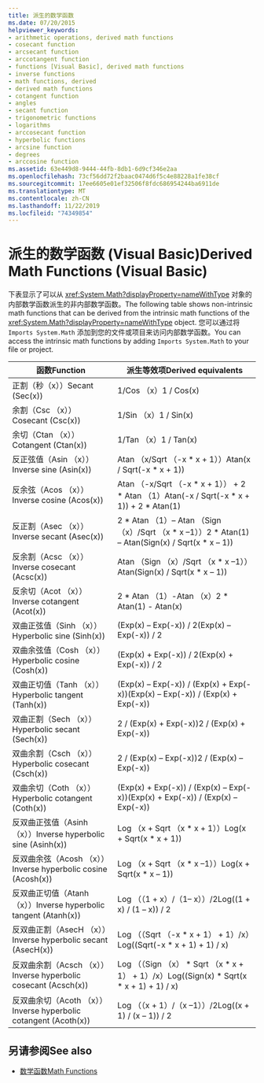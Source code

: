 ```yaml
---
title: 派生的数学函数
ms.date: 07/20/2015
helpviewer_keywords:
- arithmetic operations, derived math functions
- cosecant function
- arcsecant function
- arccotangent function
- functions [Visual Basic], derived math functions
- inverse functions
- math functions, derived
- derived math functions
- cotangent function
- angles
- secant function
- trigonometric functions
- logarithms
- arccosecant function
- hyperbolic functions
- arcsine function
- degrees
- arccosine function
ms.assetid: 63e449d8-9444-44fb-8db1-6d9cf346e2aa
ms.openlocfilehash: 73cf56dd72f2baac0474d6f5c4e88228a1fe38cf
ms.sourcegitcommit: 17ee6605e01ef32506f8fdc686954244ba6911de
ms.translationtype: MT
ms.contentlocale: zh-CN
ms.lasthandoff: 11/22/2019
ms.locfileid: "74349854"
---
```

# <a name="derived-math-functions-visual-basic"></a><span data-ttu-id="09985-102">派生的数学函数 (Visual Basic)</span><span class="sxs-lookup"><span data-stu-id="09985-102">Derived Math Functions (Visual Basic)</span></span>
<span data-ttu-id="09985-103">下表显示了可以从 <xref:System.Math?displayProperty=nameWithType> 对象的内部数学函数派生的非内部数学函数。</span><span class="sxs-lookup"><span data-stu-id="09985-103">The following table shows non-intrinsic math functions that can be derived from the intrinsic math functions of the <xref:System.Math?displayProperty=nameWithType> object.</span></span> <span data-ttu-id="09985-104">您可以通过将 `Imports System.Math` 添加到您的文件或项目来访问内部数学函数。</span><span class="sxs-lookup"><span data-stu-id="09985-104">You can access the intrinsic math functions by adding `Imports System.Math` to your file or project.</span></span>  
  
|<span data-ttu-id="09985-105">函数</span><span class="sxs-lookup"><span data-stu-id="09985-105">Function</span></span>|<span data-ttu-id="09985-106">派生等效项</span><span class="sxs-lookup"><span data-stu-id="09985-106">Derived equivalents</span></span>|  
|--------------|-------------------------|  
|<span data-ttu-id="09985-107">正割（秒（x））</span><span class="sxs-lookup"><span data-stu-id="09985-107">Secant (Sec(x))</span></span>|<span data-ttu-id="09985-108">1/Cos （x）</span><span class="sxs-lookup"><span data-stu-id="09985-108">1 / Cos(x)</span></span>|  
|<span data-ttu-id="09985-109">余割（Csc （x））</span><span class="sxs-lookup"><span data-stu-id="09985-109">Cosecant (Csc(x))</span></span>|<span data-ttu-id="09985-110">1/Sin （x）</span><span class="sxs-lookup"><span data-stu-id="09985-110">1 / Sin(x)</span></span>|  
|<span data-ttu-id="09985-111">余切（Ctan （x））</span><span class="sxs-lookup"><span data-stu-id="09985-111">Cotangent (Ctan(x))</span></span>|<span data-ttu-id="09985-112">1/Tan （x）</span><span class="sxs-lookup"><span data-stu-id="09985-112">1 / Tan(x)</span></span>|  
|<span data-ttu-id="09985-113">反正弦值（Asin （x））</span><span class="sxs-lookup"><span data-stu-id="09985-113">Inverse sine (Asin(x))</span></span>|<span data-ttu-id="09985-114">Atan （x/Sqrt （-x \* x + 1））</span><span class="sxs-lookup"><span data-stu-id="09985-114">Atan(x / Sqrt(-x \* x + 1))</span></span>|  
|<span data-ttu-id="09985-115">反余弦（Acos （x））</span><span class="sxs-lookup"><span data-stu-id="09985-115">Inverse cosine (Acos(x))</span></span>|<span data-ttu-id="09985-116">Atan （-x/Sqrt （-x \* x + 1）） + 2 \* Atan （1）</span><span class="sxs-lookup"><span data-stu-id="09985-116">Atan(-x / Sqrt(-x \* x + 1)) + 2 \* Atan(1)</span></span>|  
|<span data-ttu-id="09985-117">反正割（Asec （x））</span><span class="sxs-lookup"><span data-stu-id="09985-117">Inverse secant (Asec(x))</span></span>|<span data-ttu-id="09985-118">2 \* Atan （1）– Atan （Sign （x）/Sqrt （x \* x –1））</span><span class="sxs-lookup"><span data-stu-id="09985-118">2 \* Atan(1) – Atan(Sign(x) / Sqrt(x \* x – 1))</span></span>|  
|<span data-ttu-id="09985-119">反余割（Acsc （x））</span><span class="sxs-lookup"><span data-stu-id="09985-119">Inverse cosecant (Acsc(x))</span></span>|<span data-ttu-id="09985-120">Atan （Sign （x）/Sqrt （x \* x –1））</span><span class="sxs-lookup"><span data-stu-id="09985-120">Atan(Sign(x) / Sqrt(x \* x – 1))</span></span>|  
|<span data-ttu-id="09985-121">反余切（Acot （x））</span><span class="sxs-lookup"><span data-stu-id="09985-121">Inverse cotangent (Acot(x))</span></span>|<span data-ttu-id="09985-122">2 \* Atan （1）-Atan （x）</span><span class="sxs-lookup"><span data-stu-id="09985-122">2 \* Atan(1) - Atan(x)</span></span>|  
|<span data-ttu-id="09985-123">双曲正弦值（Sinh （x））</span><span class="sxs-lookup"><span data-stu-id="09985-123">Hyperbolic sine (Sinh(x))</span></span>|<span data-ttu-id="09985-124">(Exp(x) – Exp(-x)) / 2</span><span class="sxs-lookup"><span data-stu-id="09985-124">(Exp(x) – Exp(-x)) / 2</span></span>|  
|<span data-ttu-id="09985-125">双曲余弦值（Cosh （x））</span><span class="sxs-lookup"><span data-stu-id="09985-125">Hyperbolic cosine (Cosh(x))</span></span>|<span data-ttu-id="09985-126">(Exp(x) + Exp(-x)) / 2</span><span class="sxs-lookup"><span data-stu-id="09985-126">(Exp(x) + Exp(-x)) / 2</span></span>|  
|<span data-ttu-id="09985-127">双曲正切值（Tanh （x））</span><span class="sxs-lookup"><span data-stu-id="09985-127">Hyperbolic tangent (Tanh(x))</span></span>|<span data-ttu-id="09985-128">(Exp(x) – Exp(-x)) / (Exp(x) + Exp(-x))</span><span class="sxs-lookup"><span data-stu-id="09985-128">(Exp(x) – Exp(-x)) / (Exp(x) + Exp(-x))</span></span>|  
|<span data-ttu-id="09985-129">双曲正割（Sech （x））</span><span class="sxs-lookup"><span data-stu-id="09985-129">Hyperbolic secant (Sech(x))</span></span>|<span data-ttu-id="09985-130">2 / (Exp(x) + Exp(-x))</span><span class="sxs-lookup"><span data-stu-id="09985-130">2 / (Exp(x) + Exp(-x))</span></span>|  
|<span data-ttu-id="09985-131">双曲余割（Csch （x））</span><span class="sxs-lookup"><span data-stu-id="09985-131">Hyperbolic cosecant (Csch(x))</span></span>|<span data-ttu-id="09985-132">2 / (Exp(x) – Exp(-x))</span><span class="sxs-lookup"><span data-stu-id="09985-132">2 / (Exp(x) – Exp(-x))</span></span>|  
|<span data-ttu-id="09985-133">双曲余切（Coth （x））</span><span class="sxs-lookup"><span data-stu-id="09985-133">Hyperbolic cotangent (Coth(x))</span></span>|<span data-ttu-id="09985-134">(Exp(x) + Exp(-x)) / (Exp(x) – Exp(-x))</span><span class="sxs-lookup"><span data-stu-id="09985-134">(Exp(x) + Exp(-x)) / (Exp(x) – Exp(-x))</span></span>|  
|<span data-ttu-id="09985-135">反双曲正弦值（Asinh （x））</span><span class="sxs-lookup"><span data-stu-id="09985-135">Inverse hyperbolic sine (Asinh(x))</span></span>|<span data-ttu-id="09985-136">Log （x + Sqrt （x \* x + 1））</span><span class="sxs-lookup"><span data-stu-id="09985-136">Log(x + Sqrt(x \* x + 1))</span></span>|  
|<span data-ttu-id="09985-137">反双曲余弦（Acosh （x））</span><span class="sxs-lookup"><span data-stu-id="09985-137">Inverse hyperbolic cosine (Acosh(x))</span></span>|<span data-ttu-id="09985-138">Log （x + Sqrt （x \* x –1））</span><span class="sxs-lookup"><span data-stu-id="09985-138">Log(x + Sqrt(x \* x – 1))</span></span>|  
|<span data-ttu-id="09985-139">反双曲正切值（Atanh （x））</span><span class="sxs-lookup"><span data-stu-id="09985-139">Inverse hyperbolic tangent (Atanh(x))</span></span>|<span data-ttu-id="09985-140">Log （（1 + x）/（1– x））/2</span><span class="sxs-lookup"><span data-stu-id="09985-140">Log((1 + x) / (1 – x)) / 2</span></span>|  
|<span data-ttu-id="09985-141">反双曲正割（AsecH （x））</span><span class="sxs-lookup"><span data-stu-id="09985-141">Inverse hyperbolic secant (AsecH(x))</span></span>|<span data-ttu-id="09985-142">Log （（Sqrt （-x \* x + 1） + 1）/x）</span><span class="sxs-lookup"><span data-stu-id="09985-142">Log((Sqrt(-x \* x + 1) + 1) / x)</span></span>|  
|<span data-ttu-id="09985-143">反双曲余割（Acsch （x））</span><span class="sxs-lookup"><span data-stu-id="09985-143">Inverse hyperbolic cosecant (Acsch(x))</span></span>|<span data-ttu-id="09985-144">Log （（Sign （x） \* Sqrt （x \* x + 1） + 1）/x）</span><span class="sxs-lookup"><span data-stu-id="09985-144">Log((Sign(x) \* Sqrt(x \* x + 1) + 1) / x)</span></span>|  
|<span data-ttu-id="09985-145">反双曲余切（Acoth （x））</span><span class="sxs-lookup"><span data-stu-id="09985-145">Inverse hyperbolic cotangent (Acoth(x))</span></span>|<span data-ttu-id="09985-146">Log （（x + 1）/（x –1））/2</span><span class="sxs-lookup"><span data-stu-id="09985-146">Log((x + 1) / (x – 1)) / 2</span></span>|  
  
## <a name="see-also"></a><span data-ttu-id="09985-147">另请参阅</span><span class="sxs-lookup"><span data-stu-id="09985-147">See also</span></span>

- [<span data-ttu-id="09985-148">数学函数</span><span class="sxs-lookup"><span data-stu-id="09985-148">Math Functions</span></span>](../../../visual-basic/language-reference/functions/math-functions.md)
